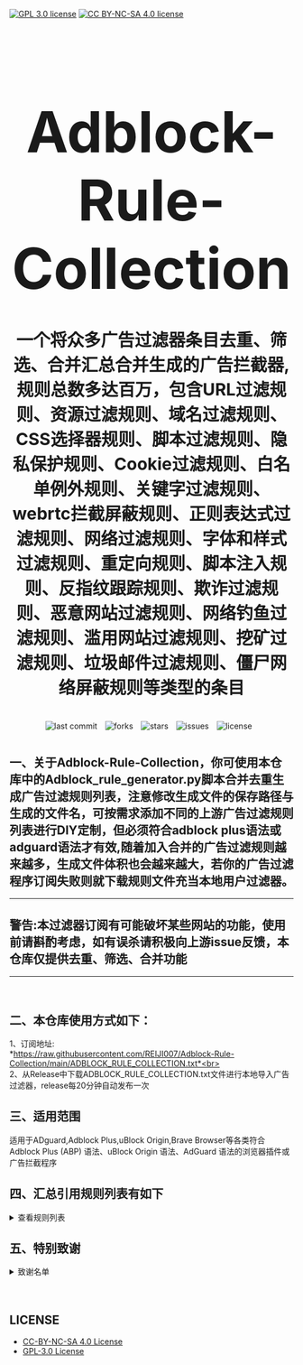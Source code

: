 [![GPL 3.0 license](https://img.shields.io/badge/License-GPL%20v3-blue.svg)](https://github.com/REIJI007/Adblock-Rule-Collection/blob/main/LICENSE-GPL3.0)
[![CC BY-NC-SA 4.0 license](https://img.shields.io/badge/License-CC%20BY--NC--SA%204.0-lightgrey.svg)](https://github.com/REIJI007/Adblock-Rule-Collection/blob/main/LICENSE-CC%20BY-NC-SA%204.0)
<!-- 居中的大标题 -->
<h1 align="center" style="font-size: 100px; margin-bottom: 40px;">Adblock-Rule-Collection</h1>

<!-- 居中的副标题 -->
<h2 align="center" style="font-size: 30px; margin-bottom: 40px;">一个将众多广告过滤器条目去重、筛选、合并汇总合并生成的广告拦截器,规则总数多达百万，包含URL过滤规则、资源过滤规则、域名过滤规则、CSS选择器规则、脚本过滤规则、隐私保护规则、Cookie过滤规则、白名单例外规则、关键字过滤规则、webrtc拦截屏蔽规则、正则表达式过滤规则、网络过滤规则、字体和样式过滤规则、重定向规则、脚本注入规则、反指纹跟踪规则、欺诈过滤规则、恶意网站过滤规则、网络钓鱼过滤规则、滥用网站过滤规则、挖矿过滤规则、垃圾邮件过滤规则、僵尸网络屏蔽规则等类型的条目</h2>

<!-- 徽章（根据需要调整） -->
<p align="center" style="margin-bottom: 40px;">
    <img src="https://img.shields.io/badge/last%20commit-today-brightgreen" alt="last commit" style="margin-right: 10px;">
    <img src="https://img.shields.io/github/forks/REIJI007/Adblock-Rule-Collection" alt="forks" style="margin-right: 10px;">
    <img src="https://img.shields.io/github/stars/REIJI007/Adblock-Rule-Collection" alt="stars" style="margin-right: 10px;">
    <img src="https://img.shields.io/github/issues/REIJI007/Adblock-Rule-Collection" alt="issues" style="margin-right: 10px;">
    <img src="https://img.shields.io/github/license/REIJI007/Adblock-Rule-Collection" alt="license" style="margin-right: 10px;">
</p>


## 一、关于Adblock-Rule-Collection，你可使用本仓库中的Adblock_rule_generator.py脚本合并去重生成广告过滤规则列表，注意修改生成文件的保存路径与生成的文件名，可按需求添加不同的上游广告过滤规则列表进行DIY定制，但必须符合adblock plus语法或adguard语法才有效,随着加入合并的广告过滤规则越来越多，生成文件体积也会越来越大，若你的广告过滤程序订阅失败则就下载规则文件充当本地用户过滤器。
<hr>

##  警告:本过滤器订阅有可能破坏某些网站的功能，使用前请斟酌考虑，如有误杀请积极向上游issue反馈，本仓库仅提供去重、筛选、合并功能

<hr>
<br>

## 二、本仓库使用方式如下：
1、订阅地址: <br> *https://raw.githubusercontent.com/REIJI007/Adblock-Rule-Collection/main/ADBLOCK_RULE_COLLECTION.txt*<br>
<br>
2、从Release中下载ADBLOCK_RULE_COLLECTION.txt文件进行本地导入广告过滤器，release每20分钟自动发布一次
<br>

## 三、适用范围
适用于ADguard,Adblock Plus,uBlock Origin,Brave Browser等各类符合Adblock Plus (ABP) 语法、uBlock Origin 语法、AdGuard 语法的浏览器插件或广告拦截程序
<br>


## 四、汇总引用规则列表有如下
<details>
  <summary>查看规则列表</summary>

**1. Anti-ad for adguard**  
    *https://anti-ad.net/adguard.txt*<br>

**2. Anti-ad-Easylist**  
    *https://anti-ad.net/easylist.txt*<br>

**3. EasyList**  
    *https://easylist.to/easylist/easylist.txt*<br>

**4. EasyList — first-party servers**  
    *https://raw.githubusercontent.com/easylist/easylist/master/easylist/easylist_adservers.txt*<br>

**5. EasyList — third-party servers**  
    *https://raw.githubusercontent.com/easylist/easylist/master/easylist/easylist_thirdparty.txt*<br>

**6. EasyList Privacy**  
    *https://easylist.to/easylist/easyprivacy.txt*<br>

**7. EasyList Privacy — trackingservers**  
    *https://raw.githubusercontent.com/easylist/easylist/master/easyprivacy/easyprivacy_trackingservers.txt*<br>

**8. EasyPrivacy — third-party trackers**  
    *https://raw.githubusercontent.com/easylist/easylist/master/easyprivacy/easyprivacy_thirdparty.txt*<br>

**9. EasyPrivacy — third-party international trackers**  
    *https://raw.githubusercontent.com/easylist/easylist/master/easyprivacy/easyprivacy_thirdparty_international.txt*<br>

**10. Easylist Cookie List**  
    *https://secure.fanboy.co.nz/fanboy-cookiemonster.txt*<br>

**11. EasyList China**  
    *https://raw.githubusercontent.com/easylist/easylistchina/master/easylistchina.txt*<br>

**12. Fanboy's Annoyance List**  
    *https://secure.fanboy.co.nz/fanboy-annoyance.txt*<br>

**13. Fanboy's Social Blocking List**  
    *https://easylist.to/easylist/fanboy-social.txt*<br>

**14. Fanboy's Anti-Facebook List**  
    *https://www.fanboy.co.nz/fanboy-antifacebook.txt*<br>

**15. Fanboy's Anti-thirdparty Fonts**  
    *https://www.fanboy.co.nz/fanboy-antifonts.txt*<br>

**16. CJX's Annoyance List**  
    *https://raw.githubusercontent.com/cjx82630/cjxlist/master/cjx-annoyance.txt*<br>

**17. CJX's EasyList Lite**  
    *https://raw.githubusercontent.com/cjx82630/cjxlist/master/cjxlist.txt*<br>

**18. CJX's uBlock list**  
    *https://raw.githubusercontent.com/cjx82630/cjxlist/master/cjx-ublock.txt*<br>

**19. uniartrisan's Adblock List Plus**  
    *https://raw.githubusercontent.com/uniartisan/adblock_list/master/adblock_plus.txt*<br>

**20. uniartrisan's Privacy List**  
    *https://raw.githubusercontent.com/uniartisan/adblock_list/master/adblock_privacy.txt*<br>

**21. AdRules AdBlock List Plus**  
    *https://raw.githubusercontent.com/Cats-Team/AdRules/main/adblock_plus.txt*<br>

**22. AdRules DNS List**  
    *https://raw.githubusercontent.com/Cats-Team/AdRules/main/dns.txt*<br>

**23. AdBlock DNS**  
    *https://raw.githubusercontent.com/217heidai/adblockfilters/main/rules/adblockdns.txt*<br>

**24. AdBlock Filter**  
    *https://raw.githubusercontent.com/217heidai/adblockfilters/main/rules/adblockfilters.txt*<br>

**25. GOODBYEADS**  
    *https://raw.githubusercontent.com/8680/GOODBYEADS/master/rules.txt*<br>

**26. GOODBYEADS-DNS**  
    *https://raw.githubusercontent.com/8680/GOODBYEADS/master/dns.txt*<br>

**27. GOODBYEADS-allow**  
    *https://raw.githubusercontent.com/8680/GOODBYEADS/master/allow.txt*<br>

**28. AWAvenue-Ads-Rule**  
    *https://raw.githubusercontent.com/TG-Twilight/AWAvenue-Ads-Rule/main/AWAvenue-Ads-Rule.txt*<br>

**29. Bibaiji's ad-rules**  
    *https://raw.githubusercontent.com/Bibaiji/ad-rules/main/rule/ad-rules.txt*<br>

**30. uBlock filters**  
    *https://raw.githubusercontent.com/uBlockOrigin/uAssets/master/filters/filters.txt*<br>

**31. uBlock privacy filter**  
    *https://raw.githubusercontent.com/uBlockOrigin/uAssets/master/filters/privacy.txt*<br>

**32. uBlock mobile filter**  
    *https://raw.githubusercontent.com/uBlockOrigin/uAssets/master/filters/filters-mobile.txt*<br>

**33. uBlock Badware risks filter**  
    *https://raw.githubusercontent.com/uBlockOrigin/uAssets/master/filters/badware.txt*<br>

**34. uBlock Annoyances-Cookies filter**  
    *https://raw.githubusercontent.com/uBlockOrigin/uAssets/master/filters/annoyances-cookies.txt*<br>

**35. uBlock Annoyances-others filter**  
    *https://raw.githubusercontent.com/uBlockOrigin/uAssets/master/filters/annoyances-others.txt*<br>

**36. uBlock Unbreak filter**  
    *https://raw.githubusercontent.com/uBlockOrigin/uAssets/master/filters/unbreak.txt*<br>

**37. AdGuard Base filter cryptominers**  
    *https://raw.githubusercontent.com/AdguardTeam/AdguardFilters/master/BaseFilter/sections/cryptominers.txt*<br>

**38. AdGuard Exclusion rules**  
    *https://raw.githubusercontent.com/AdguardTeam/AdGuardSDNSFilter/master/Filters/exclusions.txt*<br>

**39. AdGuard Exception rules**  
    *https://raw.githubusercontent.com/AdguardTeam/AdGuardSDNSFilter/master/Filters/exceptions.txt*<br>

**40. AdGuardSDNSFilter**  
    *https://raw.githubusercontent.com/AdguardTeam/AdGuardSDNSFilter/master/Filters/rules.txt*<br>

**41. AdGuard Base filter**  
    *https://raw.githubusercontent.com/AdguardTeam/FiltersRegistry/master/filters/filter_2_Base/filter.txt*<br>

**42. AdGuard Base filter — first-party servers**  
    *https://raw.githubusercontent.com/AdguardTeam/AdguardFilters/master/BaseFilter/sections/adservers_firstparty.txt*<br>

**43. AdGuard Base filter — foreign servers**  
    *https://raw.githubusercontent.com/AdguardTeam/AdguardFilters/master/BaseFilter/sections/foreign.txt*<br>

**44. AdGuard Mobile filter**  
    *https://raw.githubusercontent.com/AdguardTeam/AdguardFilters/master/MobileFilter/sections/adservers.txt*<br>

**45. AdGuard Tracking Protection filter**  
    *https://raw.githubusercontent.com/AdguardTeam/FiltersRegistry/master/filters/filter_3_Spyware/filter.txt*<br>

**46. AdGuard Tracking Protection filter — first-party trackers**  
    *https://raw.githubusercontent.com/AdguardTeam/AdguardFilters/master/SpywareFilter/sections/tracking_servers_firstparty.txt*<br>

**47. AdGuard Tracking Protection filter — third-party trackers**  
    *https://raw.githubusercontent.com/AdguardTeam/AdguardFilters/master/SpywareFilter/sections/tracking_servers.txt*<br>

**48. AdGuard Tracking Protection filter — mobile trackers**  
    *https://raw.githubusercontent.com/AdguardTeam/AdguardFilters/master/SpywareFilter/sections/mobile.txt*<br>

**49. AdGuard URL Tracking filter**  
    *https://raw.githubusercontent.com/AdguardTeam/FiltersRegistry/master/filters/filter_17_TrackParam/filter.txt*<br>

**50. AdGuard Social media filter**  
    *https://raw.githubusercontent.com/AdguardTeam/FiltersRegistry/master/filters/filter_4_Social/filter.txt*<br>

**51. AdGuard Annoyances filter**  
    *https://raw.githubusercontent.com/AdguardTeam/FiltersRegistry/master/filters/filter_14_Annoyances/filter.txt*<br>

**52. AdGuard CNAME original trackers list**  
    *https://raw.githubusercontent.com/AdguardTeam/cname-trackers/master/data/combined_original_trackers.txt*<br>

**53. AdGuard CNAME disguised ads list**  
    *https://raw.githubusercontent.com/AdguardTeam/cname-trackers/master/data/combined_disguised_ads.txt*<br>

**54. AdGuard CNAME disguised clickthroughs list**  
    *https://raw.githubusercontent.com/AdguardTeam/cname-trackers/master/data/combined_disguised_clickthroughs.txt*<br>

**55. AdGuard CNAME disguised microsites list**  
    *https://raw.githubusercontent.com/AdguardTeam/cname-trackers/master/data/combined_disguised_microsites.txt*<br>

**56. AdGuard CNAME disguised trackers list**  
    *https://raw.githubusercontent.com/AdguardTeam/cname-trackers/master/data/combined_disguised_trackers.txt*<br>

**57. AdGuard CNAME disguised mail_trackers list**  
    *https://raw.githubusercontent.com/AdguardTeam/cname-trackers/master/data/combined_disguised_mail_trackers.txt*<br>

**58. AdGuard Chinese filter**  
    *https://raw.githubusercontent.com/AdguardTeam/FiltersRegistry/master/filters/filter_224_Chinese/filter.txt*<br>

**59. AdGuard DNS filter**  
    *https://raw.githubusercontent.com/AdguardTeam/FiltersRegistry/master/filters/filter_15_DnsFilter/filter.txt*<br>

**60. AdGuard for Android**  
    *https://filters.adtidy.org/android/filters/11.txt*<br>

**61. AdGuard for iOS**  
    *https://filters.adtidy.org/ios/filters/11.txt*<br>

**62. HyperADRules**  
    *https://raw.githubusercontent.com/Lynricsy/HyperADRules/master/rules.txt*<br>

**63. HyperADRules-DNS**  
    *https://raw.githubusercontent.com/Lynricsy/HyperADRules/master/dns.txt*<br>

**64. HyperADRules-allow**  
    *https://raw.githubusercontent.com/Lynricsy/HyperADRules/master/allow.txt*<br>
    
**65. TheBestAdrules**  
    *https://raw.githubusercontent.com/guandasheng/adguardhome/main/rule/all.txt*<br>

**66. xinggsf's rules**  
    *https://raw.githubusercontent.com/xinggsf/Adblock-Plus-Rule/master/rule.txt*<br>

**67. xinggsf's mv rules**  
    *https://raw.githubusercontent.com/xinggsf/Adblock-Plus-Rule/master/mv.txt*<br>

**68. superbigsteam rules**  
    *https://raw.githubusercontent.com/superbigsteam/adguardhomeguiz/main/rule/all.txt*<br>

**69. adblock-nocoin-list**  
    *https://raw.githubusercontent.com/hoshsadiq/adblock-nocoin-list/master/nocoin.txt*<br>

**70. GoodbyeAds-AdBlock-Filter**  
    *https://raw.githubusercontent.com/jerryn70/GoodbyeAds/master/Formats/GoodbyeAds-AdBlock-Filter.txt*<br>

**71. GoodbyeAds-Ultra-AdBlock-Filter**  
    *https://raw.githubusercontent.com/jerryn70/GoodbyeAds/master*<br>

**72. Phishing URL Blocklist——AdGuard**  
    *https://malware-filter.gitlab.io/malware-filter/phishing-filter-ag.txt*<br>

**73. Phishing URL Blocklist——AdGuard Home**  
    *https://malware-filter.gitlab.io/malware-filter/phishing-filter-agh.txt*<br>

**74. Phishing URL Blocklist——uBlock Origin**  
    *https://malware-filter.gitlab.io/malware-filter/phishing-filter.txt*<br>

**75. Malicious URL Blocklist——AdGuard**  
    *https://malware-filter.gitlab.io/malware-filter/urlhaus-filter-ag.txt*<br>

**76. Malicious URL Blocklist——AdGuard Home**  
    *https://malware-filter.gitlab.io/malware-filter/urlhaus-filter-agh.txt*<br>

**77. Malicious URL Blocklist——uBlock Origin**  
    *https://malware-filter.gitlab.io/malware-filter/urlhaus-filter.txt*<br>

**78. Tracking JS Blocklist**  
    *https://malware-filter.gitlab.io/malware-filter/tracking-filter.txt*<br>

**79. Botnet IP Blocklist——AdGuard**  
    *https://malware-filter.gitlab.io/malware-filter/botnet-filter-ag.txt*<br>

**80. Botnet IP Blocklist——AdGuard Home**  
    *https://malware-filter.gitlab.io/malware-filter/botnet-filter-agh.txt*<br>

**81. Botnet IP Blocklist——uBlock Origin**  
    *https://malware-filter.gitlab.io/malware-filter/botnet-filter.txt*<br>

**82. ABP filters**  
    *https://easylist-msie.adblockplus.org/abp-filters-anti-cv.txt*<br>

**83. adgk**  
    *https://raw.githubusercontent.com/banbendalao/ADgk/master/ADgk.txt*<br>

**84. yokoffing's Annoyance List**  
    *https://raw.githubusercontent.com/yokoffing/filterlists/main/annoyance_list.txt*<br>

**85. yokoffing's Privacy Essentials**  
    *https://raw.githubusercontent.com/yokoffing/filterlists/main/privacy_essentials.txt*<br>

**86. Spam404's Adblock-list**  
    *https://raw.githubusercontent.com/Spam404/lists/master/adblock-list.txt*<br>

**87. Brave-specific filter**  
    *https://raw.githubusercontent.com/brave/adblock-lists/master/brave-lists/brave-specific.txt*<br>

**88. Brave-ios-specific filter**  
    *https://raw.githubusercontent.com/brave/adblock-lists/master/brave-lists/brave-ios-specific.txt*<br>

**89. Brave-Android-specific filter**  
    *https://raw.githubusercontent.com/brave/adblock-lists/master/brave-lists/brave-android-specific.txt*<br>

**90. Brave-Firstparty filter**  
    *https://raw.githubusercontent.com/brave/adblock-lists/master/brave-lists/brave-firstparty.txt*<br>

**91. Brave-Firstparty-cname filter**  
    *https://raw.githubusercontent.com/brave/adblock-lists/master/brave-lists/brave-firstparty-cname.txt*<br>

**92. Brave-Unbreak filter**  
    *https://raw.githubusercontent.com/brave/adblock-lists/master/brave-unbreak.txt*<br>

**93. Filter unblocking search ads and self-promotions**  
    *https://raw.githubusercontent.com/AdguardTeam/FiltersRegistry/master/filters/filter_10_Useful/filter.txt*<br>

**94. Peter Lowe’s Ad and Tracking Server List**  
    *https://pgl.yoyo.org/adservers/serverlist.php?hostformat=adblockplus&showintro=0*<br>

**95. Dandelion Sprout's Anti-Malware List (for AdGuard)**  
    *https://raw.githubusercontent.com/DandelionSprout/adfilt/master/Alternate%20versions%20Anti-Malware%20List/AntiMalwareAdGuard.txt*<br>

**96. Dandelion Sprout's Anti-Malware List (for Adblock Plus and AdBlock)**  
    *https://raw.githubusercontent.com/DandelionSprout/adfilt/master/Alternate%20versions%20Anti-Malware%20List/AntiMalwareABP.txt*<br>

**97. Fanboy's Notifications Blocking List**  
    *https://raw.githubusercontent.com/DandelionSprout/adfilt/master/Other%20domains%20versions/FanboyNotifications-LoadableInUBO.txt*<br>

**98. The Block List Project - Ads List**  
    *https://raw.githubusercontent.com/blocklistproject/Lists/master/adguard/ads-ags.txt*<br>

**99. The Block List Project - Basic Starter List**  
    *https://raw.githubusercontent.com/blocklistproject/Lists/master/adguard/basic-ags.txt*<br>

**100. The Block List Project - Tracking List**  
    *https://raw.githubusercontent.com/blocklistproject/Lists/master/adguard/tracking-ags.txt*<br>

**101. The Block List Project - Malware List**  
    *https://raw.githubusercontent.com/blocklistproject/Lists/master/adguard/malware-ags.txt*<br>

**102. The Block List Project - Scam List**  
    *https://raw.githubusercontent.com/blocklistproject/Lists/master/adguard/scam-ags.txt*<br>

**103. The Block List Project - Phishing List**  
    *https://raw.githubusercontent.com/blocklistproject/Lists/master/adguard/phishing-ags.txt*<br>

**104. The Block List Project - Ransomware List**  
    *https://raw.githubusercontent.com/blocklistproject/Lists/master/adguard/ransomware-ags.txt*<br>

**105. The Block List Project - Fraud List**  
    *https://raw.githubusercontent.com/blocklistproject/Lists/master/adguard/fraud-ags.txt*<br>

**106. The Block List Project - Abuse List**  
    *https://raw.githubusercontent.com/blocklistproject/Lists/master/adguard/abuse-ags.txt*<br>

**107. Anti-Adblock Killer**  
    *https://raw.githubusercontent.com/reek/anti-adblock-killer/master/anti-adblock-killer-filters.txt*<br>

**108. Scam Blocklist (Adblock Plus)**  
    *https://raw.githubusercontent.com/durablenapkin/scamblocklist/master/adguard.txt*<br>


</details>

## 五、特别致谢
<details>
  <summary>致谢名单</summary>

1、anti-AD
(https://github.com/privacy-protection-tools/anti-AD)<br>
2、easylist
(https://github.com/easylist/easylist)<br>
3、cjxlist
(https://github.com/cjx82630/cjxlist)<br>
4、uniartisan
(https://github.com/uniartisan/adblock_list)<br>
5、Cats-Team
(https://github.com/Cats-Team/AdRules)<br>
6、217heidai
(https://github.com/217heidai/adblockfilters)<br>
7、GOODBYEADS
(https://github.com/8680/GOODBYEADS)<br>
8、AWAvenue-Ads-Rule
(https://github.com/TG-Twilight/AWAvenue-Ads-Rule)<br>
9、Bibaiji
(https://github.com/Bibaiji/ad-rules/)<br>
10、uBlockOrigin
(https://github.com/uBlockOrigin/uAssets)<br>
11、ADguardTeam
(https://github.com/AdguardTeam/AdGuardFilters)<br>
12、HyperADRules
(https://github.com/Lynricsy/HyperADRules)<br>
13、guandasheng
(https://github.com/guandasheng/adguardhome)<br>
14、xinggsf
(https://github.com/xinggsf/Adblock-Plus-Rule)<br>
15、superbigsteam
(https://github.com/superbigsteam/adguardhomeguiz)<br>
16、hoshsadiq
(https://github.com/hoshsadiq/adblock-nocoin-list)<br>
17、jerryn70
(https://github.com/jerryn70/GoodbyeAds)<br>
18、malware-filter
(https://gitlab.com/malware-filter)<br>
19、abp-filters
(https://gitlab.com/eyeo/anti-cv/abp-filters-anti-cv)<br>
20、banbendalao
(https://github.com/banbendalao/ADgk)<br>
21、yokoffing
(https://github.com/yokoffing/filterlists)<br>
22、Spam404
(https://github.com/Spam404/lists)<br>
23、brave
(https://github.com/brave/adblock-lists)<br>
24、Peter Lowe
(https://pgl.yoyo.org/adservers/)<br>
25、DandelionSprout
(https://github.com/DandelionSprout/adfilt)<br>
26、blocklistproject
(https://github.com/blocklistproject/Lists)<br>
27、reek
(https://github.com/reek/anti-adblock-killer)<br>
28、durablenapkin
(https://github.com/durablenapkin/scamblocklist)<br>


  </details>





<br>
<br>


## LICENSE
- [CC-BY-NC-SA 4.0 License](https://github.com/REIJI007/Adblock-Rule-Collection/blob/main/LICENSE-CC%20BY-NC-SA%204.0)
- [GPL-3.0 License](https://github.com/REIJI007/Adblock-Rule-Collection/blob/main/LICENSE-GPL3.0)
